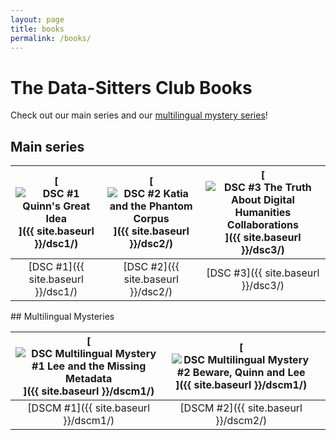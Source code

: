 ```yaml
---
layout: page
title: books
permalink: /books/
---
```


# The Data-Sitters Club Books

Check out our main series and our <a href="#mystery">multilingual mystery series</a>!

## Main series

| [![DSC #1 Quinn's Great Idea](https://raw.githubusercontent.com/datasittersclub/site/master/assets/bookcovers/dsc1_cover.jpg)]({{ site.baseurl }}/dsc1/) | [![DSC #2 Katia and the Phantom Corpus](https://raw.githubusercontent.com/datasittersclub/site/master/assets/bookcovers/dsc2_cover.jpg)]({{ site.baseurl }}/dsc2/) | [![DSC #3 The Truth About Digital Humanities Collaborations](https://raw.githubusercontent.com/datasittersclub/site/master/assets/bookcovers/dsc3_cover.jpg)]({{ site.baseurl }}/dsc3/) |
| :------------------------------------------------------------------------------------------------------------------------------------------------------: | :----------------------------------------------------------------------------------------------------------------------------------------------------------------: | :-------------------------------------------------------------------------------------------------------------------------------------------------------------------------------------: |
|                                                            [DSC #1]({{ site.baseurl }}/dsc1/)                                                            |                                                                 [DSC #2]({{ site.baseurl }}/dsc2/)                                                                 |                                                                           [DSC #3]({{ site.baseurl }}/dsc3/)                                                                            |

<a name="mystery" />
## Multilingual Mysteries

| [![DSC Multilingual Mystery #1 Lee and the Missing Metadata](https://raw.githubusercontent.com/datasittersclub/site/master/assets/bookcovers/dscm1_cover.jpg)]({{ site.baseurl }}/dscm1/) | [![DSC Multilingual Mystery #2 Beware, Quinn and Lee](https://raw.githubusercontent.com/datasittersclub/site/master/assets/bookcovers/dscm2_cover.jpg)]({{ site.baseurl }}/dscm1/) |     |
| :---------------------------------------------------------------------------------------------------------------------------------------------------------------------------------------: | :--------------------------------------------------------------------------------------------------------------------------------------------------------------------------------: | :-: |
|                                                                           [DSCM #1]({{ site.baseurl }}/dscm1/)                                                                            |                                                                        [DSCM #2]({{ site.baseurl }}/dscm2/)                                                                        |     |
